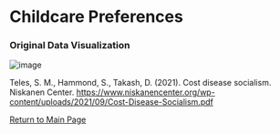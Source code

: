 # Childcare Preferences

### Original Data Visualization

![image](https://user-images.githubusercontent.com/61394509/152906142-545ac290-439f-4d87-afa7-0bfb510b2bca.png)

Teles, S. M., Hammond, S., Takash, D. (2021). Cost disease socialism. Niskanen Center. 
https://www.niskanencenter.org/wp-content/uploads/2021/09/Cost-Disease-Socialism.pdf



[Return to Main Page](/README.md)
